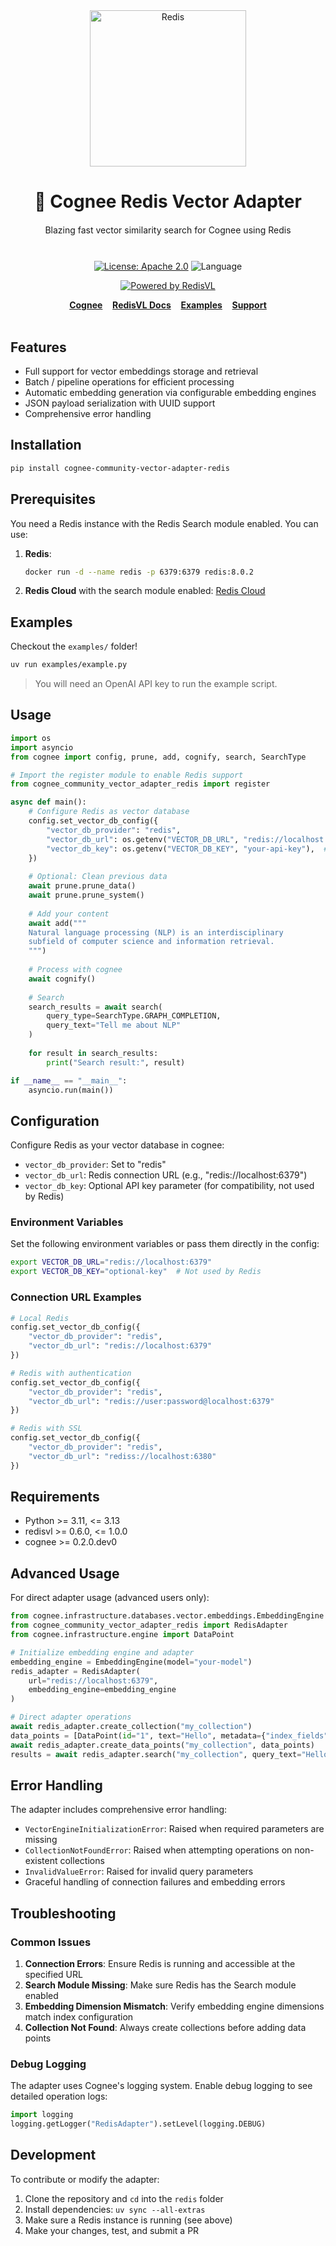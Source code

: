 <div align="center" dir="auto">
    <img width="250" src="https://raw.githubusercontent.com/redis/redis-vl-python/main/docs/_static/Redis_Logo_Red_RGB.svg" style="max-width: 100%" alt="Redis">
    <h1>🧠 Cognee Redis Vector Adapter</h1>
</div>

<div align="center" style="margin-top: 20px;">
    <span style="display: block; margin-bottom: 10px;">Blazing fast vector similarity search for Cognee using Redis</span>
    <br />

[![License: Apache 2.0](https://img.shields.io/badge/License-Apache%202.0-blue.svg)](https://opensource.org/licenses/Apache-2.0)
![Language](https://img.shields.io/badge/python-3.11+-blue.svg)

[![Powered by RedisVL](https://img.shields.io/badge/Powered%20by-RedisVL-red.svg)](https://github.com/redis/redis-vl-python)

</div>

<div align="center">
<div display="inline-block">
    <a href="https://github.com/topoteretes/cognee"><b>Cognee</b></a>&nbsp;&nbsp;&nbsp;
    <a href="https://docs.redisvl.com"><b>RedisVL Docs</b></a>&nbsp;&nbsp;&nbsp;
    <a href="#examples"><b>Examples</b></a>&nbsp;&nbsp;&nbsp;
    <a href="#troubleshooting"><b>Support</b></a>
  </div>
    <br />
</div>


## Features

- Full support for vector embeddings storage and retrieval
- Batch / pipeline operations for efficient processing
- Automatic embedding generation via configurable embedding engines
- JSON payload serialization with UUID support
- Comprehensive error handling

## Installation

```bash
pip install cognee-community-vector-adapter-redis
```

## Prerequisites

You need a Redis instance with the Redis Search module enabled. You can use:

1. **Redis**:
   ```bash
   docker run -d --name redis -p 6379:6379 redis:8.0.2
   ```

2. **Redis Cloud** with the search module enabled: [Redis Cloud](https://redis.io/try-free)

## Examples
Checkout the `examples/` folder!

```bash
uv run examples/example.py
```

>You will need an OpenAI API key to run the example script.

## Usage

```python
import os
import asyncio
from cognee import config, prune, add, cognify, search, SearchType

# Import the register module to enable Redis support
from cognee_community_vector_adapter_redis import register

async def main():
    # Configure Redis as vector database
    config.set_vector_db_config({
        "vector_db_provider": "redis",
        "vector_db_url": os.getenv("VECTOR_DB_URL", "redis://localhost:6379"),
        "vector_db_key": os.getenv("VECTOR_DB_KEY", "your-api-key"),  # Optional
    })
    
    # Optional: Clean previous data
    await prune.prune_data()
    await prune.prune_system()
    
    # Add your content
    await add("""
    Natural language processing (NLP) is an interdisciplinary
    subfield of computer science and information retrieval.
    """)
    
    # Process with cognee
    await cognify()
    
    # Search
    search_results = await search(
        query_type=SearchType.GRAPH_COMPLETION, 
        query_text="Tell me about NLP"
    )
    
    for result in search_results:
        print("Search result:", result)

if __name__ == "__main__":
    asyncio.run(main())
```

## Configuration

Configure Redis as your vector database in cognee:

- `vector_db_provider`: Set to "redis"
- `vector_db_url`: Redis connection URL (e.g., "redis://localhost:6379")
- `vector_db_key`: Optional API key parameter (for compatibility, not used by Redis)

### Environment Variables

Set the following environment variables or pass them directly in the config:

```bash
export VECTOR_DB_URL="redis://localhost:6379"
export VECTOR_DB_KEY="optional-key"  # Not used by Redis
```

### Connection URL Examples

```python
# Local Redis
config.set_vector_db_config({
    "vector_db_provider": "redis",
    "vector_db_url": "redis://localhost:6379"
})

# Redis with authentication
config.set_vector_db_config({
    "vector_db_provider": "redis", 
    "vector_db_url": "redis://user:password@localhost:6379"
})

# Redis with SSL
config.set_vector_db_config({
    "vector_db_provider": "redis",
    "vector_db_url": "rediss://localhost:6380"
})
```

## Requirements

- Python >= 3.11, <= 3.13
- redisvl >= 0.6.0, <= 1.0.0
- cognee >= 0.2.0.dev0

## Advanced Usage

For direct adapter usage (advanced users only):

```python
from cognee.infrastructure.databases.vector.embeddings.EmbeddingEngine import EmbeddingEngine
from cognee_community_vector_adapter_redis import RedisAdapter
from cognee.infrastructure.engine import DataPoint

# Initialize embedding engine and adapter
embedding_engine = EmbeddingEngine(model="your-model")
redis_adapter = RedisAdapter(
    url="redis://localhost:6379",
    embedding_engine=embedding_engine
)

# Direct adapter operations
await redis_adapter.create_collection("my_collection")
data_points = [DataPoint(id="1", text="Hello", metadata={"index_fields": ["text"]})]
await redis_adapter.create_data_points("my_collection", data_points)
results = await redis_adapter.search("my_collection", query_text="Hello", limit=10)
```

## Error Handling

The adapter includes comprehensive error handling:

- `VectorEngineInitializationError`: Raised when required parameters are missing
- `CollectionNotFoundError`: Raised when attempting operations on non-existent collections
- `InvalidValueError`: Raised for invalid query parameters
- Graceful handling of connection failures and embedding errors


## Troubleshooting

### Common Issues

1. **Connection Errors**: Ensure Redis is running and accessible at the specified URL
2. **Search Module Missing**: Make sure Redis has the Search module enabled
3. **Embedding Dimension Mismatch**: Verify embedding engine dimensions match index configuration
4. **Collection Not Found**: Always create collections before adding data points

### Debug Logging

The adapter uses Cognee's logging system. Enable debug logging to see detailed operation logs:

```python
import logging
logging.getLogger("RedisAdapter").setLevel(logging.DEBUG)
```

## Development

To contribute or modify the adapter:

1. Clone the repository and `cd` into the `redis` folder
2. Install dependencies: `uv sync --all-extras`
3. Make sure a Redis instance is running (see above)
5. Make your changes, test, and submit a PR
